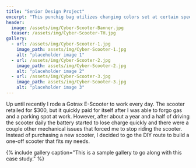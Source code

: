 ```yaml
---
title: "Senior Design Project"
excerpt: "This punchig bag utilizes changing colors set at certain speeds to train boxing reflexes"
header:
  image: /assets/img/Cyber-Scooter-Banner.jpg
  teaser: /assets/img/Cyber-Scooter-TH.jpg
gallery:
  - url: /assets/img/Cyber-Scooter-1.jpg
    image_path: assets/img/Cyber-Scooter-1.jpg
    alt: "placeholder image 1"
  - url: /assets/img/Cyber-Scooter-2.jpg
    image_path: assets/img/Cyber-Scooter-2.jpg
    alt: "placeholder image 2"
  - url: /assets/img/Cyber-Scooter-3.jpg
    image_path: assets/img/Cyber-Scooter-3.jpg
    alt: "placeholder image 3"
---
```


Up until recently I rode a Gotrax E-Scooter to work every day. The scooter retailed for $300, but it quickly paid for itself after I was able to forgo gas and a parking spot at work. However, after about a year and a half of driving the scooter daily the battery started to lose charge quickly and there were a couple other mechanical issues that forced me to stop riding the scooter. Instead of purchasing a new scooter, I decided to go the DIY route to build a one-off scooter that fits my needs.

{% include gallery caption="This is a sample gallery to go along with this case study." %}
